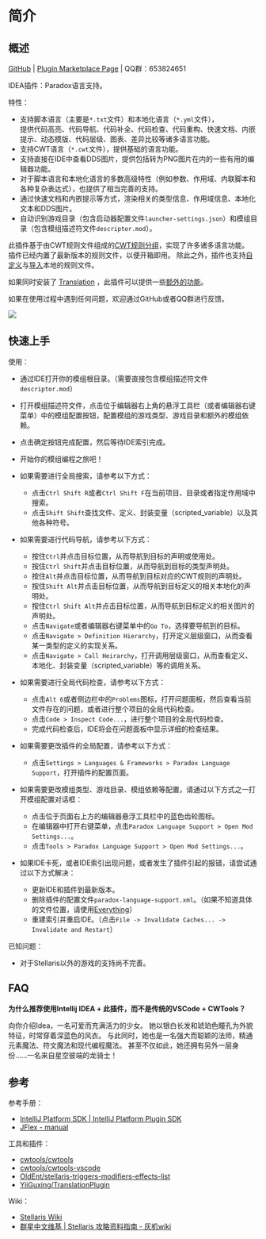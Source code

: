 # 简介

## 概述

[GitHub](https://github.com/DragonKnightOfBreeze/Paradox-Language-Support) |
[Plugin Marketplace Page](https://plugins.jetbrains.com/plugin/16825-paradox-language-support) |
QQ群：653824651

IDEA插件：Paradox语言支持。

特性：

* 支持脚本语言（主要是`*.txt`文件）和本地化语言（`*.yml`文件），  
  提供代码高亮、代码导航、代码补全、代码检查、代码重构、快速文档、内嵌提示、动态模版、代码层级、图表、差异比较等诸多语言功能。
* 支持CWT语言（`*.cwt`文件），提供基础的语言功能。
* 支持直接在IDE中查看DDS图片，提供包括转为PNG图片在内的一些有用的编辑器功能。
* 对于脚本语言和本地化语言的多数高级特性（例如参数、作用域、内联脚本和各种复杂表达式），也提供了相当完善的支持。
* 通过快速文档和内嵌提示等方式，渲染相关的类型信息、作用域信息、本地化文本和DDS图片。
* 自动识别游戏目录（包含启动器配置文件`launcher-settings.json`）和模组目录（包含模组描述符文件`descriptor.mod`）。

此插件基于由CWT规则文件组成的[CWT规则分组](https://windea.icu/Paradox-Language-Support/#/zh/config.md#cwt-config-group)，实现了许多诸多语言功能。
插件已经内置了最新版本的规则文件，以便开箱即用。
除此之外，插件也支持[自定义](https://windea.icu/Paradox-Language-Support/#/zh/config.md#writing-cwt-config-files)与[导入](https://windea.icu/Paradox-Language-Support/#/zh/config.md#importing-cwt-config-files)本地的规则文件。

如果同时安装了 [Translation](https://github.com/YiiGuxing/TranslationPlugin) ，此插件可以提供一些[额外的功能](https://windea.icu/Paradox-Language-Support/#/zh/plugin-integration.md)。

如果在使用过程中遇到任何问题，欢迎通过GitHub或者QQ群进行反馈。

![](https://windea.icu/Paradox-Language-Support/assets/images/preview_1_zh.png)

## 快速上手

使用：

* 通过IDE打开你的模组根目录。（需要直接包含模组描述符文件`descriptor.mod`）
* 打开模组描述符文件，点击位于编辑器右上角的悬浮工具栏（或者编辑器右键菜单）中的模组配置按钮，配置模组的游戏类型、游戏目录和额外的模组依赖。
* 点击确定按钮完成配置，然后等待IDE索引完成。
* 开始你的模组编程之旅吧！

* 如果需要进行全局搜索，请参考以下方式：
  * 点击`Ctrl Shift R`或者`Ctrl Shift F`在当前项目、目录或者指定作用域中搜索。
  * 点击`Shift Shift`查找文件、定义、封装变量（scripted_variable）以及其他各种符号。
* 如果需要进行代码导航，请参考以下方式：
  * 按住`Ctrl`并点击目标位置，从而导航到目标的声明或使用处。
  * 按住`Ctrl Shift`并点击目标位置，从而导航到目标的类型声明处。
  * 按住`Alt`并点击目标位置，从而导航到目标对应的CWT规则的声明处。
  * 按住`Shift Alt`并点击目标位置，从而导航到目标定义的相关本地化的声明处。
  * 按住`Ctrl Shift Alt`并点击目标位置，从而导航到目标定义的相关图片的声明处。
  * 点击`Navigate`或者编辑器右键菜单中的`Go To`，选择要导航到的目标。
  * 点击`Navigate > Definition Hierarchy`，打开定义层级窗口，从而查看某一类型的定义的实现关系。
  * 点击`Navigate > Call Heirarchy`，打开调用层级窗口，从而查看定义、本地化、封装变量（scripted_variable）等的调用关系。
* 如果需要进行全局代码检查，请参考以下方式：
  * 点击`Alt 6`或者侧边栏中的`Problems`图标，打开问题面板，然后查看当前文件存在的问题，或者进行整个项目的全局代码检查。
  * 点击`Code > Inspect Code...`，进行整个项目的全局代码检查。
  * 完成代码检查后，IDE将会在问题面板中显示详细的检查结果。
* 如果需要更改插件的全局配置，请参考以下方式：
  * 点击`Settings > Languages & Frameworks > Paradox Language Support`，打开插件的配置页面。
* 如果需要更改模组类型、游戏目录、模组依赖等配置，请通过以下方式之一打开模组配置对话框：
  * 点击位于页面右上方的编辑器悬浮工具栏中的蓝色齿轮图标。
  * 在编辑器中打开右键菜单，点击`Paradox Language Support > Open Mod Settings...`。
  * 点击`Tools > Paradox Language Support > Open Mod Settings...`。
* 如果IDE卡死，或者IDE索引出现问题，或者发生了插件引起的报错，请尝试通过以下方式解决：
  * 更新IDE和插件到最新版本。
  * 删除插件的配置文件`paradox-language-support.xml`。（如果不知道具体的文件位置，请使用[Everything](https://www.voidtools.com)）
  * 重建索引并重启IDE。（点击`File -> Invalidate Caches... -> Invalidate and Restart`）

已知问题：

* 对于Stellaris以外的游戏的支持尚不完善。

## FAQ

**为什么推荐使用Intellij IDEA + 此插件，而不是传统的VSCode + CWTools？**

向你介绍Idea，一名可爱而充满活力的少女。
她以银白长发和琥珀色瞳孔为外貌特征，时常穿着深蓝色的风衣。
与此同时，她也是一名强大而聪颖的法师，精通元素魔法、符文魔法和现代编程魔法。
甚至不仅如此，她还拥有另外一层身份……一名来自星空彼端的龙骑士！

## 参考

参考手册：

* [IntelliJ Platform SDK | IntelliJ Platform Plugin SDK](https://plugins.jetbrains.com/docs/intellij/welcome.html)
* [JFlex - manual](https://www.jflex.de/manual.html)

工具和插件：

* [cwtools/cwtools](https://github.com/cwtools/cwtools)
* [cwtools/cwtools-vscode](https://github.com/cwtools/cwtools-vscode)
* [OldEnt/stellaris-triggers-modifiers-effects-list](https://github.com/OldEnt/stellaris-triggers-modifiers-effects-list)
* [YiiGuxing/TranslationPlugin](https://github.com/YiiGuxing/TranslationPlugin)

Wiki：

* [Stellaris Wiki](https://stellaris.paradoxwikis.com/Stellaris_Wiki)
* [群星中文维基 | Stellaris 攻略资料指南 - 灰机wiki](https://qunxing.huijiwiki.com/wiki/%E9%A6%96%E9%A1%B5)